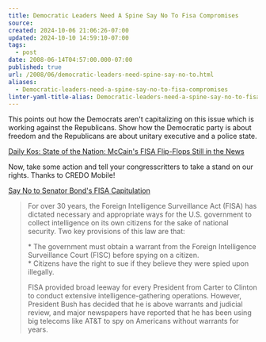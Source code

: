 ```yaml
---
title: Democratic Leaders Need A Spine Say No To Fisa Compromises
source: 
created: 2024-10-06 21:06:26-07:00
updated: 2024-10-10 14:59:10-07:00
tags:
  - post
date: 2008-06-14T04:57:00.000-07:00
published: true
url: /2008/06/democratic-leaders-need-spine-say-no-to.html
aliases:
  - Democratic-leaders-need-a-spine-say-no-to-fisa-compromises
linter-yaml-title-alias: Democratic-leaders-need-a-spine-say-no-to-fisa-compromises
---
```



This points out how the Democrats aren't capitalizing on this issue which is working against the Republicans. Show how the Democratic party is about freedom and the Republicans are about unitary executive and a police state.  
  
[Daily Kos: State of the Nation: McCain's FISA Flip-Flops Still in the News](http://www.dailykos.com/storyonly/2008/6/14/13102/4913)  
  
Now, take some action and tell your congresscritters to take a stand on our rights. Thanks to CREDO Mobile!  
  
[Say No to Senator Bond's FISA Capitulation](http://act.credoaction.com/campaign/no_fisa_capitulation/?rc=homepage)  

> For over 30 years, the Foreign Intelligence Surveillance Act (FISA) has dictated necessary and appropriate ways for the U.S. government to collect intelligence on its own citizens for the sake of national security. Two key provisions of this law are that:  
>   
> \* The government must obtain a warrant from the Foreign Intelligence Surveillance Court (FISC) before spying on a citizen.  
> \* Citizens have the right to sue if they believe they were spied upon illegally.  
>   
> FISA provided broad leeway for every President from Carter to Clinton to conduct extensive intelligence-gathering operations. However, President Bush has decided that he is above warrants and judicial review, and major newspapers have reported that he has been using big telecoms like AT&T to spy on Americans without warrants for years.